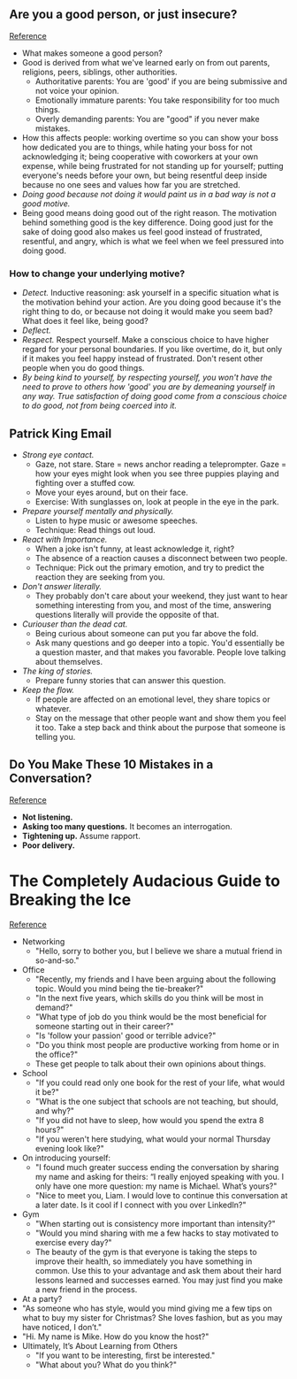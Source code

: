 ## Are you a good person, or just insecure?
[Reference](https://medium.com/@lidija.hilje/are-you-a-good-person-or-just-insecure-b8a71f9b3d3a)

- What makes someone a good person?
- Good is derived from what we've learned early on from out parents, religions, peers, siblings, other authorities.
  - Authoritative parents: You are 'good' if you are being submissive and not voice your opinion.
  - Emotionally immature parents: You take responsibility for too much things.
  - Overly demanding parents: You are "good" if you never make mistakes.
- How this affects people: working overtime so you can show your boss how dedicated you are to things, while hating your boss for not acknowledging it; being cooperative with coworkers at your own expense, while being frustrated for not standing up for yourself; putting everyone's needs before your own, but being resentful deep inside because no one sees and values how far you are stretched.
- *Doing good because not doing it would paint us in a bad way is not a good motive.*
- Being good means doing good out of the right reason. The motivation behind something good is the key difference. Doing good just for the sake of doing good also makes us feel good instead of frustrated, resentful, and angry, which is what we feel when we feel pressured into doing good.

### How to change your underlying motive?

- *Detect.* Inductive reasoning: ask yourself in a specific situation what is the motivation behind your action. Are you doing good because it's the right thing to do, or because not doing it would make you seem bad? What does it feel like, being good?
- *Deflect.*
- *Respect.* Respect yourself. Make a conscious choice to have higher regard for your personal boundaries. If you like overtime, do it, but only if it makes you feel happy instead of frustrated. Don't resent other people when you do good things.
- *By being kind to yourself, by respecting yourself, you won't have the need to prove to others how 'good' you are by demeaning yourself in any way. True satisfaction of doing good come from a conscious choice to do good, not from being coerced into it.*

## Patrick King Email

- *Strong eye contact.*
  - Gaze, not stare. Stare = news anchor reading a teleprompter. Gaze = how your eyes might look when you see three puppies playing and fighting over a stuffed cow.
  - Move your eyes around, but on their face.
  - Exercise: With sunglasses on, look at people in the eye in the park.
- *Prepare yourself mentally and physically.*
  - Listen to hype music or awesome speeches.
  - Technique: Read things out loud.
- *React with Importance.*
  - When a joke isn't funny, at least acknowledge it, right?
  - The absence of a reaction causes a disconnect between two people.
  - Technique: Pick out the primary emotion, and try to predict the reaction they are seeking from you.
- *Don't answer literally.*
  - They probably don't care about your weekend, they just want to hear something interesting from you, and most of the time, answering questions literally will provide the opposite of that.
- *Curiouser than the dead cat.*
  - Being curious about someone can put you far above the fold.
  - Ask many questions and go deeper into a topic. You'd essentially be a question master, and that makes you favorable. People love talking about themselves.
- *The king of stories.*
  - Prepare funny stories that can answer this question.
- *Keep the flow.*
  - If people are affected on an emotional level, they share topics or whatever.
  - Stay on the message that other people want and show them you feel it too. Take a step back and think about the purpose that someone is telling you.

## Do You Make These 10 Mistakes in a Conversation?
[Reference](https://www.positivityblog.com/do-you-make-these-10-mistakes-in-a-conversation/)

- **Not listening.**
- **Asking too many questions.** It becomes an interrogation.
- **Tightening up.** Assume rapport.
- **Poor delivery.**

# The Completely Audacious Guide to Breaking the Ice
[Reference](https://medium.com/better-humans/the-completely-audacious-guide-to-breaking-the-ice-3f6ea9bbac8d)

- Networking
  - "Hello, sorry to bother you, but I believe we share a mutual friend in so-and-so."
- Office
  - "Recently, my friends and I have been arguing about the following topic. Would you mind being the tie-breaker?"
  - "In the next five years, which skills do you think will be most in demand?"
  - "What type of job do you think would be the most beneficial for someone starting out in their career?"
  - "Is 'follow your passion' good or terrible advice?"
  - "Do you think most people are productive working from home or in the office?"
  - These get people to talk about their own opinions about things.
- School
  - "If you could read only one book for the rest of your life, what would it be?"
  - "What is the one subject that schools are not teaching, but should, and why?"
  - "If you did not have to sleep, how would you spend the extra 8 hours?"
  - "If you weren't here studying, what would your normal Thursday evening look like?"
- On introducing yourself:
  - "I found much greater success ending the conversation by sharing my name and asking for theirs: “I really enjoyed speaking with you. I only have one more question: my name is Michael. What’s yours?"
  - "Nice to meet you, Liam. I would love to continue this conversation at a later date. Is it cool if I connect with you over LinkedIn?"
- Gym
  - "When starting out is consistency more important than intensity?"
  - "Would you mind sharing with me a few hacks to stay motivated to exercise every day?"
  - The beauty of the gym is that everyone is taking the steps to improve their health, so immediately you have something in common. Use this to your advantage and ask them about their hard lessons learned and successes earned. You may just find you make a new friend in the process.
-  At a party?
  - "As someone who has style, would you mind giving me a few tips on what to buy my sister for Christmas? She loves fashion, but as you may have noticed, I don’t."
  - "Hi. My name is Mike. How do you know the host?"
- Ultimately, It’s About Learning from Others
  - "If you want to be interesting, first be interested."
  - "What about you? What do you think?"
